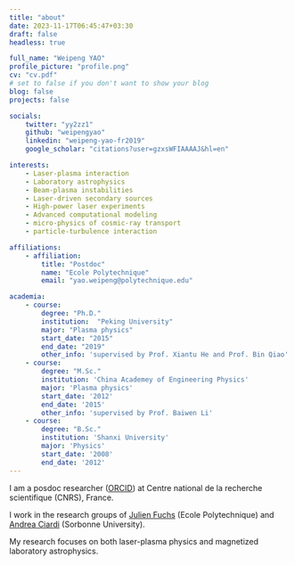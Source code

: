 ```yaml
---
title: "about"
date: 2023-11-17T06:45:47+03:30
draft: false
headless: true

full_name: "Weipeng YAO"
profile_picture: "profile.png"
cv: "cv.pdf"
# set to false if you don't want to show your blog
blog: false
projects: false

socials:
    twitter: "yy2zz1"
    github: "weipengyao"
    linkedin: "weipeng-yao-fr2019"
    google_scholar: "citations?user=gzxsWFIAAAAJ&hl=en"

interests:
    - Laser-plasma interaction
    - Laboratory astrophysics
    - Beam-plasma instabilities
    - Laser-driven secondary sources
    - High-power laser experiments
    - Advanced computational modeling
    - micro-physics of cosmic-ray transport
    - particle-turbulence interaction 

affiliations:
    - affiliation:
        title: "Postdoc"
        name: "Ecole Polytechnique"
        email: "yao.weipeng@polytechnique.edu"

academia:
    - course:
        degree: "Ph.D."
        institution:  "Peking University"
        major: "Plasma physics"
        start_date: "2015"
        end_date: "2019"
        other_info: 'supervised by Prof. Xiantu He and Prof. Bin Qiao'
    - course:
        degree: "M.Sc."
        institution: 'China Academey of Engineering Physics'
        major: 'Plasma physics'
        start_date: '2012'
        end_date: '2015'
        other_info: 'supervised by Prof. Baiwen Li'
    - course:
        degree: "B.Sc."
        institution: 'Shanxi University'
        major: 'Physics'
        start_date: '2008'
        end_date: '2012'
---
```


I am a posdoc researcher ([ORCID](https://orcid.org/0000-0002-6017-9300)) at Centre national de la recherche scientifique (CNRS), France. 

I work in the research groups of [Julien Fuchs](https://luli.ip-paris.fr/en/scientists/equipes-de-recherche/sprint-sources-de-particules-rayonnement-intenses) (Ecole Polytechnique) and [Andrea Ciardi](https://sites.google.com/site/andreaciardihomepage/home) (Sorbonne University). 

My research focuses on both laser-plasma physics and magnetized laboratory astrophysics.